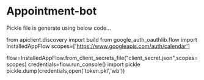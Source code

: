 # Appointment-bot


Pickle file is generate using below code...

from apiclient.discovery import build
from google_auth_oauthlib.flow import InstalledAppFlow
scopes=['https://www.googleapis.com/auth/calendar']

flow=InstalledAppFlow.from_client_secrets_file("client_secret.json",scopes=scopes)
credentials=flow.run_console()
import pickle
pickle.dump(credentials,open('token.pkl','wb'))
